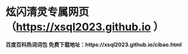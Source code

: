 # 炫闪清灵专属网页（https://xsql2023.github.io </B></tr>）
<tr><B>百度百科热词词包</B></tr>
<tr><B>免费下载地址：https://xsql2023.github.io/cibao.html </B></tr>

